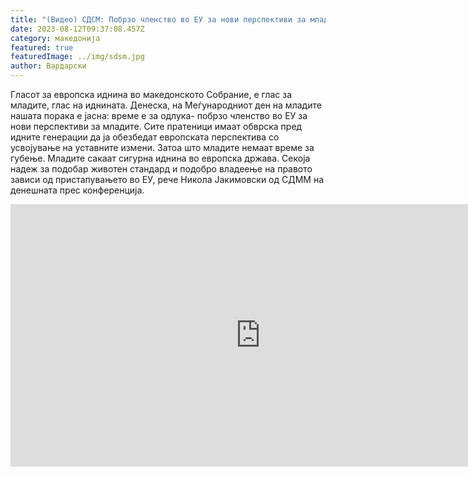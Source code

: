 ```yaml
---
title: "(Видео) СДСМ: Побрзо членство во ЕУ за нови перспективи за младите"
date: 2023-08-12T09:37:08.457Z
category: македонија
featured: true
featuredImage: ../img/sdsm.jpg
author: Вардарски
---
```

<!--StartFragment-->

Гласот за европска иднина во македонското Собрание, е глас за младите, глас на иднината. Денеска, на Меѓународниот ден на младите нашата порака е јасна: време е за одлука- побрзо членство во ЕУ за нови перспективи за младите. Сите пратеници имаат обврска пред идните генерации да ја обезбедат европската перспектива со усвојување на уставните измени. Затоа што младите немаат време за губење. Младите сакаат сигурна иднина во европска држава. Секоја надеж за подобар животен стандард и подобро владеење на правото зависи од пристапувањето во ЕУ, рече Никола Јакимовски од СДММ на денешната прес конференција.



<!--EndFragment--><iframe width="800" height="420" src="https://www.youtube.com/embed/V0opSGXI1Jc" title="Побрзо членство во ЕУ за нови перспективи за младите!" frameborder="0" allow="accelerometer; autoplay; clipboard-write; encrypted-media; gyroscope; picture-in-picture; web-share" allowfullscreen></iframe>